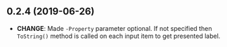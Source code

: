 ## 0.2.4 (2019-06-26)

- **CHANGE**: Made `-Property` parameter optional. If not specified then `ToString()` method
  is called on each input item to get presented label.
